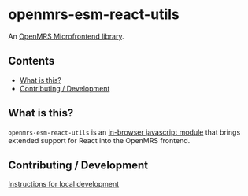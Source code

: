 # openmrs-esm-react-utils

An [OpenMRS Microfrontend library](https://wiki.openmrs.org/display/projects/Frontend+-+SPA+and+Microfrontends).

## Contents

<!-- toc -->

- [What is this?](#what-is-this)
- [Contributing / Development](#contributing--development)

<!-- tocstop -->

## What is this?

`openmrs-esm-react-utils` is an [in-browser javascript module](https://github.com/openmrs/openmrs-rfc-frontend/blob/master/text/0002-modules.md) that brings extended support for React into the OpenMRS frontend.

## Contributing / Development

[Instructions for local development](https://wiki.openmrs.org/display/projects/Setup+local+development+environment+for+OpenMRS+SPA)
